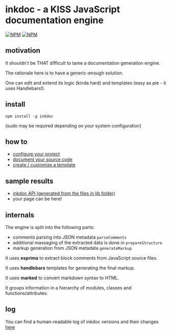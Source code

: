 # inkdoc - a KISS JavaScript documentation engine


[![NPM](https://nodei.co/npm/inkdoc.png?downloads=true&compact=true)](https://nodei.co/npm/inkdoc/)
[![NPM](https://nodei.co/npm-dl/inkdoc.png?months=2)](https://nodei.co/npm/inkdoc/)


## motivation

It shouldn't be THAT difficult to tame a documentation generation engine.

The rationale here is to have a generic-enough solution.

One can edit and extend its logic (kinda hard) and templates (easy as pie - it uses Handlebars!).



## install

`npm install -g inkdoc`

(sudo may be required depending on your system configuration)



## how to

* [configure your project](https://github.com/JosePedroDias/inkdoc/blob/master/HOW_TO.md#how-to-configure-your-project)
* [document your source code](https://github.com/JosePedroDias/inkdoc/blob/master/HOW_TO.md#how-to-document-your-source-code)
* [create / customize a template](https://github.com/JosePedroDias/inkdoc/blob/master/HOW_TO.md#how-to-create--customize-a-template)



## sample results

* [inkdoc API (generated from the files in lib folder)](https://github.com/JosePedroDias/inkdoc/blob/master/API.md)
* your page can be here!



## internals

The engine is split into the following parts:

* comments parsing into JSON metadata `parseComments`
* additional massaging of the extracted data is done in `prepareStructure`
* markup generation from JSON metadata `generateMarkup`

It uses **esprima** to extract block comments from JavaScript source files.

It uses **handlebars** templates for generating the final markup.

It uses **marked** to convert markdown syntax to HTML.

It groups information in a hierarchy of modules, classes and functions/attributes.



## log

You can find a human-readable log of inkdoc versions and their changes [here](https://github.com/JosePedroDias/inkdoc/blob/master/LOG.md)
